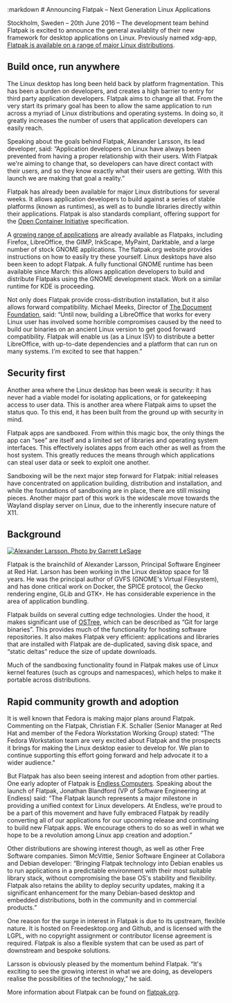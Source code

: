 <section class=""><div class="container"><div class="row"><div class="col-lg-10 col-lg-offset-1">
:markdown
  # Announcing Flatpak – Next Generation Linux Applications

  Stockholm, Sweden – 20th June 2016 – The development team behind Flatpak is excited to announce the general availablity of their new framework for desktop applications on Linux. Previously named xdg-app, [Flatpak is available on a range of major Linux distributions](http://flatpak.org/getting.html).

  ## Build once, run anywhere

  The Linux desktop has long been held back by platform fragmentation. This has been a burden on developers, and creates a high barrier to entry for third party application developers. Flatpak aims to change all that. From the very start its primary goal has been to allow the same application to run across a myriad of Linux distributions and operating systems. In doing so, it greatly increases the number of users that application developers can easily reach.

  Speaking about the goals behind Flatpak, Alexander Larsson, its lead developer, said: “Application developers on Linux have always been prevented from having a proper relationship with their users. With Flatpak we're aiming to change that, so developers can have direct contact with their users, and so they know exactly what their users are getting. With this launch we are making that goal a reality.”

  Flatpak has already been available for major Linux distributions for several weeks. It allows application developers to build against a series of stable platforms (known as runtimes), as well as to bundle libraries directly within their applications. Flatpak is also standards compliant, offering support for the [Open Container Initiative](https://www.opencontainers.org/) specification.

  A [growing range of applications](http://flatpak.org/apps.html) are already available as Flatpaks, including Firefox, LibreOffice, the GIMP, InkScape, MyPaint, Darktable, and a large number of stock GNOME applications. The flatpak.org website provides instructions on how to easily try these yourself. Linux desktops have also been keen to adopt Flatpak. A fully functional GNOME runtime has been available since March: this allows application developers to build and distribute Flatpaks using the GNOME development stack. Work on a similar runtime for KDE is proceeding.

  Not only does Flatpak provide cross-distribution installation, but it also allows forward compatibility. Michael Meeks, Director of [The Document Foundation](https://www.documentfoundation.org/), said: “Until now, building a LibreOffice that works for every Linux user has involved some horrible compromises caused by the need to build our binaries on an ancient Linux version to get good forward compatibility. Flatpak will enable us (as a Linux ISV) to distribute a better LibreOffice, with up-to-date dependencies and a platform that can run on many systems. I'm excited to see that happen.”

  ## Security first

  Another area where the Linux desktop has been weak is security: it has never had a viable model for isolating applications, or for gatekeeping access to user data. This is another area where Flatpak aims to upset the status quo. To this end, it has been built from the ground up with security in mind.

  Flatpak apps are sandboxed. From within this magic box, the only things the app can “see” are itself and a limited set of libraries and operating system interfaces. This effectively isolates apps from each other as well as from the host system. This greatly reduces the means through which applications can steal user data or seek to exploit one another.

  Sandboxing will be the next major step forward for Flatpak: initial releases have concentrated on application building, distribution and installation, and while the foundations of sandboxing are in place, there are still missing pieces. Another major part of this work is the widescale move towards the Wayland display server on Linux, due to the inherently insecure nature of X11.

  ## Background
  
  [![Alexander Larsson. Photo by Garrett LeSage](/img/CC-BY-SA-4.0-Garrett-LeSage-sm.jpg "Alexander Larsson. Photo by Garrett LeSage")](/img/CC-BY-SA-4.0-Garrett-LeSage.jpg)

  Flatpak is the brainchild of Alexander Larsson, Principal Software Engineer at Red Hat. Larson has been working in the Linux desktop space for 18 years. He was the principal author of GVFS (GNOME's Virtual Filesystem), and has done critical work on Docker, the SPICE protocol, the Gecko rendering engine, GLib and GTK+. He has considerable experience in the area of application bundling.

  Flatpak builds on several cutting edge technologies. Under the hood, it makes significant use of [OSTree](https://ostree.readthedocs.org), which can be described as “Git for large binaries”. This provides much of the functionality for hosting software repositories. It also makes Flatpak very efficient: applications and libraries that are installed with Flatpak are de-duplicated, saving disk space, and “static deltas” reduce the size of update downloads.

  Much of the sandboxing functionality found in Flatpak makes use of Linux kernel features (such as cgroups and namespaces), which helps to make it portable across distributions.

  ## Rapid community growth and adoption

  It is well known that Fedora is making major plans around Flatpak. Commenting on the Flatpak, Christian F.K. Schaller (Senior Manager at Red Hat and member of the Fedora Workstation Working Group) stated: “The Fedora Workstation team are very excited about Flatpak and the prospects it brings for making the Linux desktop easier to develop for. We plan to continue supporting this effort going forward and help advocate it to a wider audience."

  But Flatpak has also been seeing interest and adoption from other parties. One early adopter of Flatpak is [Endless Computers](https://endlessm.com/). Speaking about the launch of Flatpak, Jonathan Blandford (VP of Software Engineering at Endless) said: “The Flatpak launch represents a major milestone in providing a unified context for Linux developers. At Endless, we’re proud to be a part of this movement and have fully embraced Flatpak by readily converting all of our applications for our upcoming release and continuing to build new Flatpak apps. We encourage others to do so as well in what we hope to be a revolution among Linux app creation and adoption.”

  Other distributions are showing interest though, as well as other Free Software companies. Simon McVittie, Senior Software Engineer at Collabora and Debian developer: “Bringing Flatpak technology into Debian enables us to run applications in a predictable environment with their most suitable library stack, without compromising the base OS's stability and flexibility. Flatpak also retains the ability to deploy security updates, making it a significant enhancement for the many Debian-based desktop and embedded distributions, both in the community and in commercial products.”

  One reason for the surge in interest in Flatpak is due to its upstream, flexible nature. It is hosted on Freedesktop.org and Github, and is licensed with the LGPL, with no copyright assignment or contributor license agreement is required. Flatpak is also a flexible system that can be used as part of downstream and bespoke solutions.

  Larsson is obviously pleased by the momentum behind Flatpak. “It's exciting to see the growing interest in what we are doing, as developers realise the possibilities of the technology,” he said.

  More information about Flatpak can be found on [flatpak.org](http://flatpak.org/).

</div></div></div></section>

